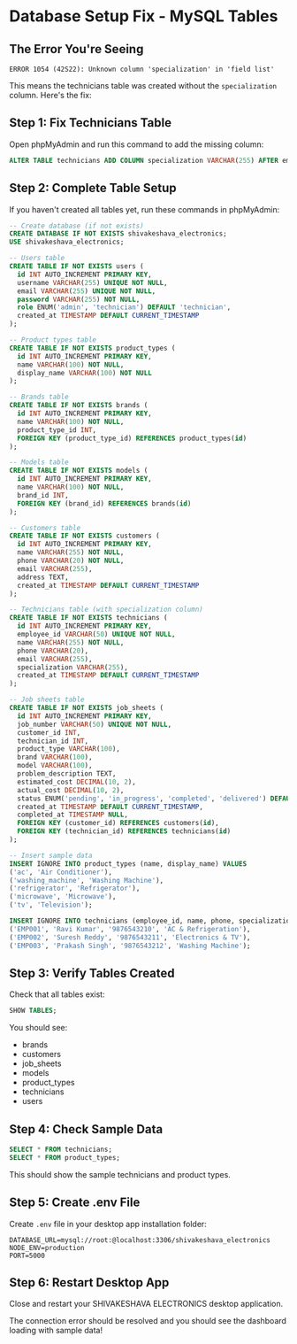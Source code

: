 # Database Setup Fix - MySQL Tables

## The Error You're Seeing

`ERROR 1054 (42S22): Unknown column 'specialization' in 'field list'`

This means the technicians table was created without the `specialization` column. Here's the fix:

## Step 1: Fix Technicians Table

Open phpMyAdmin and run this command to add the missing column:

```sql
ALTER TABLE technicians ADD COLUMN specialization VARCHAR(255) AFTER email;
```

## Step 2: Complete Table Setup

If you haven't created all tables yet, run these commands in phpMyAdmin:

```sql
-- Create database (if not exists)
CREATE DATABASE IF NOT EXISTS shivakeshava_electronics;
USE shivakeshava_electronics;

-- Users table
CREATE TABLE IF NOT EXISTS users (
  id INT AUTO_INCREMENT PRIMARY KEY,
  username VARCHAR(255) UNIQUE NOT NULL,
  email VARCHAR(255) UNIQUE NOT NULL,
  password VARCHAR(255) NOT NULL,
  role ENUM('admin', 'technician') DEFAULT 'technician',
  created_at TIMESTAMP DEFAULT CURRENT_TIMESTAMP
);

-- Product types table
CREATE TABLE IF NOT EXISTS product_types (
  id INT AUTO_INCREMENT PRIMARY KEY,
  name VARCHAR(100) NOT NULL,
  display_name VARCHAR(100) NOT NULL
);

-- Brands table
CREATE TABLE IF NOT EXISTS brands (
  id INT AUTO_INCREMENT PRIMARY KEY,
  name VARCHAR(100) NOT NULL,
  product_type_id INT,
  FOREIGN KEY (product_type_id) REFERENCES product_types(id)
);

-- Models table
CREATE TABLE IF NOT EXISTS models (
  id INT AUTO_INCREMENT PRIMARY KEY,
  name VARCHAR(100) NOT NULL,
  brand_id INT,
  FOREIGN KEY (brand_id) REFERENCES brands(id)
);

-- Customers table
CREATE TABLE IF NOT EXISTS customers (
  id INT AUTO_INCREMENT PRIMARY KEY,
  name VARCHAR(255) NOT NULL,
  phone VARCHAR(20) NOT NULL,
  email VARCHAR(255),
  address TEXT,
  created_at TIMESTAMP DEFAULT CURRENT_TIMESTAMP
);

-- Technicians table (with specialization column)
CREATE TABLE IF NOT EXISTS technicians (
  id INT AUTO_INCREMENT PRIMARY KEY,
  employee_id VARCHAR(50) UNIQUE NOT NULL,
  name VARCHAR(255) NOT NULL,
  phone VARCHAR(20),
  email VARCHAR(255),
  specialization VARCHAR(255),
  created_at TIMESTAMP DEFAULT CURRENT_TIMESTAMP
);

-- Job sheets table
CREATE TABLE IF NOT EXISTS job_sheets (
  id INT AUTO_INCREMENT PRIMARY KEY,
  job_number VARCHAR(50) UNIQUE NOT NULL,
  customer_id INT,
  technician_id INT,
  product_type VARCHAR(100),
  brand VARCHAR(100),
  model VARCHAR(100),
  problem_description TEXT,
  estimated_cost DECIMAL(10, 2),
  actual_cost DECIMAL(10, 2),
  status ENUM('pending', 'in_progress', 'completed', 'delivered') DEFAULT 'pending',
  created_at TIMESTAMP DEFAULT CURRENT_TIMESTAMP,
  completed_at TIMESTAMP NULL,
  FOREIGN KEY (customer_id) REFERENCES customers(id),
  FOREIGN KEY (technician_id) REFERENCES technicians(id)
);

-- Insert sample data
INSERT IGNORE INTO product_types (name, display_name) VALUES 
('ac', 'Air Conditioner'),
('washing_machine', 'Washing Machine'),
('refrigerator', 'Refrigerator'),
('microwave', 'Microwave'),
('tv', 'Television');

INSERT IGNORE INTO technicians (employee_id, name, phone, specialization) VALUES
('EMP001', 'Ravi Kumar', '9876543210', 'AC & Refrigeration'),
('EMP002', 'Suresh Reddy', '9876543211', 'Electronics & TV'),
('EMP003', 'Prakash Singh', '9876543212', 'Washing Machine');
```

## Step 3: Verify Tables Created

Check that all tables exist:

```sql
SHOW TABLES;
```

You should see:
- brands
- customers  
- job_sheets
- models
- product_types
- technicians
- users

## Step 4: Check Sample Data

```sql
SELECT * FROM technicians;
SELECT * FROM product_types;
```

This should show the sample technicians and product types.

## Step 5: Create .env File

Create `.env` file in your desktop app installation folder:

```env
DATABASE_URL=mysql://root:@localhost:3306/shivakeshava_electronics
NODE_ENV=production
PORT=5000
```

## Step 6: Restart Desktop App

Close and restart your SHIVAKESHAVA ELECTRONICS desktop application.

The connection error should be resolved and you should see the dashboard loading with sample data!